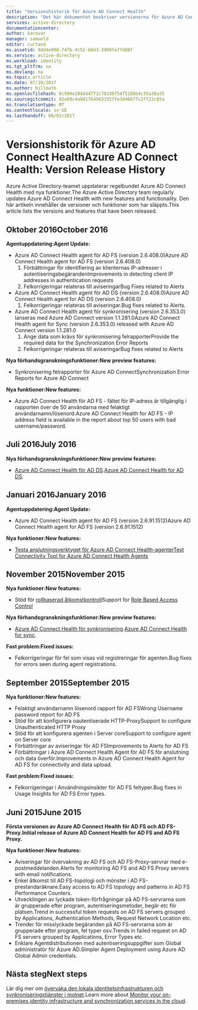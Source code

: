 ```yaml
---
title: "Versionshistorik för Azure AD Connect Health"
description: "Det här dokumentet beskriver versionerna för Azure AD Connect Health och vad som har inkluderats i de versionerna."
services: active-directory
documentationcenter: 
author: karavar
manager: samueld
editor: curtand
ms.assetid: 8dd4e998-747b-4c52-b8d3-3900fe77d88f
ms.service: active-directory
ms.workload: identity
ms.tgt_pltfrm: na
ms.devlang: na
ms.topic: article
ms.date: 07/18/2017
ms.author: billmath
ms.openlocfilehash: 6c990a184d44771c78330f54f518bb4c35a36a35
ms.sourcegitcommit: 02e69c4a9d17645633357fe3d46677c2ff22c85a
ms.translationtype: MT
ms.contentlocale: sv-SE
ms.lasthandoff: 08/03/2017
---
```

# <a name="azure-ad-connect-health-version-release-history"></a><span data-ttu-id="0f1ca-103">Versionshistorik för Azure AD Connect Health</span><span class="sxs-lookup"><span data-stu-id="0f1ca-103">Azure AD Connect Health: Version Release History</span></span>
<span data-ttu-id="0f1ca-104">Azure Active Directory-teamet uppdaterar regelbundet Azure AD Connect Health med nya funktioner.</span><span class="sxs-lookup"><span data-stu-id="0f1ca-104">The Azure Active Directory team regularly updates Azure AD Connect Health with new features and functionality.</span></span> <span data-ttu-id="0f1ca-105">Den här artikeln innehåller de versioner och funktioner som har släppts.</span><span class="sxs-lookup"><span data-stu-id="0f1ca-105">This article lists the versions and features that have been released.</span></span>

## <a name="october-2016"></a><span data-ttu-id="0f1ca-106">Oktober 2016</span><span class="sxs-lookup"><span data-stu-id="0f1ca-106">October 2016</span></span>
<span data-ttu-id="0f1ca-107">**Agentuppdatering:**</span><span class="sxs-lookup"><span data-stu-id="0f1ca-107">**Agent Update:**</span></span>

* <span data-ttu-id="0f1ca-108">Azure AD Connect Health agent för AD FS \(version 2.6.408.0\)</span><span class="sxs-lookup"><span data-stu-id="0f1ca-108">Azure AD Connect Health agent for AD FS \(version 2.6.408.0\)</span></span>
  1. <span data-ttu-id="0f1ca-109">Förbättringar för identifiering av klienternas IP-adresser i autentiseringsbegäranden</span><span class="sxs-lookup"><span data-stu-id="0f1ca-109">Improvements in detecting client IP addresses in authentication requests</span></span>
  2. <span data-ttu-id="0f1ca-110">Felkorrigeringar relateras till aviseringar</span><span class="sxs-lookup"><span data-stu-id="0f1ca-110">Bug Fixes related to Alerts</span></span>
* <span data-ttu-id="0f1ca-111">Azure AD Connect Health agent för AD DS (version 2.6.408.0)</span><span class="sxs-lookup"><span data-stu-id="0f1ca-111">Azure AD Connect Health agent for AD DS (version 2.6.408.0)</span></span>
  1. <span data-ttu-id="0f1ca-112">Felkorrigeringar relateras till aviseringar.</span><span class="sxs-lookup"><span data-stu-id="0f1ca-112">Bug fixes related to Alerts.</span></span>
* <span data-ttu-id="0f1ca-113">Azure AD Connect Health agent för synkronisering (version 2.6.353.0) lanseras med Azure AD Connect version 1.1.281.0</span><span class="sxs-lookup"><span data-stu-id="0f1ca-113">Azure AD Connect Health agent for Sync (version 2.6.353.0) released with Azure AD Connect version 1.1.281.0</span></span>
  1. <span data-ttu-id="0f1ca-114">Ange data som krävs för synkronisering felrapporter</span><span class="sxs-lookup"><span data-stu-id="0f1ca-114">Provide the required data for the Synchronization Error Reports</span></span>
  2. <span data-ttu-id="0f1ca-115">Felkorrigeringar relateras till aviseringar</span><span class="sxs-lookup"><span data-stu-id="0f1ca-115">Bug fixes related to Alerts</span></span>

<span data-ttu-id="0f1ca-116">**Nya förhandsgranskningsfunktioner:**</span><span class="sxs-lookup"><span data-stu-id="0f1ca-116">**New preview features:**</span></span>

* <span data-ttu-id="0f1ca-117">Synkronisering felrapporter för Azure AD Connect</span><span class="sxs-lookup"><span data-stu-id="0f1ca-117">Synchronization Error Reports for Azure AD Connect</span></span>

<span data-ttu-id="0f1ca-118">**Nya funktioner:**</span><span class="sxs-lookup"><span data-stu-id="0f1ca-118">**New features:**</span></span>

* <span data-ttu-id="0f1ca-119">Azure AD Connect Health för AD FS - fältet för IP-adress är tillgänglig i rapporten över de 50 användarna med felaktigt användarnamn/lösenord.</span><span class="sxs-lookup"><span data-stu-id="0f1ca-119">Azure AD Connect Health for AD FS - IP address field is available in the report about top 50 users with bad username/password.</span></span>

## <a name="july-2016"></a><span data-ttu-id="0f1ca-120">Juli 2016</span><span class="sxs-lookup"><span data-stu-id="0f1ca-120">July 2016</span></span>
<span data-ttu-id="0f1ca-121">**Nya förhandsgranskningsfunktioner:**</span><span class="sxs-lookup"><span data-stu-id="0f1ca-121">**New preview features:**</span></span>

* <span data-ttu-id="0f1ca-122">[Azure AD Connect Health för AD DS](active-directory-aadconnect-health-adds.md).</span><span class="sxs-lookup"><span data-stu-id="0f1ca-122">[Azure AD Connect Health for AD DS](active-directory-aadconnect-health-adds.md).</span></span>

## <a name="january-2016"></a><span data-ttu-id="0f1ca-123">Januari 2016</span><span class="sxs-lookup"><span data-stu-id="0f1ca-123">January 2016</span></span>
<span data-ttu-id="0f1ca-124">**Agentuppdatering:**</span><span class="sxs-lookup"><span data-stu-id="0f1ca-124">**Agent Update:**</span></span>

* <span data-ttu-id="0f1ca-125">Azure AD Connect Health agent för AD FS (version 2.6.91.1512)</span><span class="sxs-lookup"><span data-stu-id="0f1ca-125">Azure AD Connect Health agent for AD FS (version 2.6.91.1512)</span></span>

<span data-ttu-id="0f1ca-126">**Nya funktioner:**</span><span class="sxs-lookup"><span data-stu-id="0f1ca-126">**New features:**</span></span>

* [<span data-ttu-id="0f1ca-127">Testa anslutningsverktyget för Azure AD Connect Health-agenter</span><span class="sxs-lookup"><span data-stu-id="0f1ca-127">Test Connectivity Tool for Azure AD Connect Health Agents</span></span>](active-directory-aadconnect-health-agent-install.md#test-connectivity-to-azure-ad-connect-health-service)

## <a name="november-2015"></a><span data-ttu-id="0f1ca-128">November 2015</span><span class="sxs-lookup"><span data-stu-id="0f1ca-128">November 2015</span></span>
<span data-ttu-id="0f1ca-129">**Nya funktioner:**</span><span class="sxs-lookup"><span data-stu-id="0f1ca-129">**New features:**</span></span>

* <span data-ttu-id="0f1ca-130">Stöd för [rollbaserad åtkomstkontroll](active-directory-aadconnect-health-operations.md#manage-access-with-role-based-access-control)</span><span class="sxs-lookup"><span data-stu-id="0f1ca-130">Support for [Role Based Access Control](active-directory-aadconnect-health-operations.md#manage-access-with-role-based-access-control)</span></span>

<span data-ttu-id="0f1ca-131">**Nya förhandsgranskningsfunktioner:**</span><span class="sxs-lookup"><span data-stu-id="0f1ca-131">**New preview features:**</span></span>

* <span data-ttu-id="0f1ca-132">[Azure AD Connect Health för synkronisering](active-directory-aadconnect-health-sync.md).</span><span class="sxs-lookup"><span data-stu-id="0f1ca-132">[Azure AD Connect Health for sync](active-directory-aadconnect-health-sync.md).</span></span>

<span data-ttu-id="0f1ca-133">**Fast problem:**</span><span class="sxs-lookup"><span data-stu-id="0f1ca-133">**Fixed issues:**</span></span>

* <span data-ttu-id="0f1ca-134">Felkorrigeringar för fel som visas vid registreringar för agenten.</span><span class="sxs-lookup"><span data-stu-id="0f1ca-134">Bug fixes for errors seen during agent registrations.</span></span>

## <a name="september-2015"></a><span data-ttu-id="0f1ca-135">September 2015</span><span class="sxs-lookup"><span data-stu-id="0f1ca-135">September 2015</span></span>
<span data-ttu-id="0f1ca-136">**Nya funktioner:**</span><span class="sxs-lookup"><span data-stu-id="0f1ca-136">**New features:**</span></span>

* <span data-ttu-id="0f1ca-137">Felaktigt användarnamn lösenord rapport för AD FS</span><span class="sxs-lookup"><span data-stu-id="0f1ca-137">Wrong Username password report for AD FS</span></span>
* <span data-ttu-id="0f1ca-138">Stöd för att konfigurera oautentiserade HTTP-Proxy</span><span class="sxs-lookup"><span data-stu-id="0f1ca-138">Support to configure Unauthenticated HTTP Proxy</span></span>
* <span data-ttu-id="0f1ca-139">Stöd för att konfigurera agenten i Server core</span><span class="sxs-lookup"><span data-stu-id="0f1ca-139">Support to configure agent on Server core</span></span>
* <span data-ttu-id="0f1ca-140">Förbättringar av aviseringar för AD FS</span><span class="sxs-lookup"><span data-stu-id="0f1ca-140">Improvements to Alerts for AD FS</span></span>
* <span data-ttu-id="0f1ca-141">Förbättringar i Azure AD Connect Health Agent för AD FS för anslutning och data överför.</span><span class="sxs-lookup"><span data-stu-id="0f1ca-141">Improvements in Azure AD Connect Health Agent for AD FS for connectivity and data upload.</span></span>

<span data-ttu-id="0f1ca-142">**Fast problem:**</span><span class="sxs-lookup"><span data-stu-id="0f1ca-142">**Fixed issues:**</span></span>

* <span data-ttu-id="0f1ca-143">Felkorrigeringar i Användningsinsikter för AD FS feltyper.</span><span class="sxs-lookup"><span data-stu-id="0f1ca-143">Bug fixes in Usage Insights for AD FS Error types.</span></span>

## <a name="june-2015"></a><span data-ttu-id="0f1ca-144">Juni 2015</span><span class="sxs-lookup"><span data-stu-id="0f1ca-144">June 2015</span></span>
<span data-ttu-id="0f1ca-145">**Första versionen av Azure AD Connect Health för AD FS och AD FS-Proxy.**</span><span class="sxs-lookup"><span data-stu-id="0f1ca-145">**Initial release of Azure AD Connect Health for AD FS and AD FS Proxy.**</span></span>

<span data-ttu-id="0f1ca-146">**Nya funktioner:**</span><span class="sxs-lookup"><span data-stu-id="0f1ca-146">**New features:**</span></span>

* <span data-ttu-id="0f1ca-147">Aviseringar för övervakning av AD FS och AD FS-Proxy-servrar med e-postmeddelanden.</span><span class="sxs-lookup"><span data-stu-id="0f1ca-147">Alerts for monitoring AD FS and AD FS Proxy servers with email notifications.</span></span>
* <span data-ttu-id="0f1ca-148">Enkel åtkomst till AD FS-topologi och mönster i AD FS-prestandaräknare.</span><span class="sxs-lookup"><span data-stu-id="0f1ca-148">Easy access to AD FS topology and patterns in AD FS Performance Counters.</span></span>
* <span data-ttu-id="0f1ca-149">Utvecklingen av lyckade token-förfrågningar på AD FS-servrarna som är grupperade efter program, autentiseringsmetoder, begär etc för platsen.</span><span class="sxs-lookup"><span data-stu-id="0f1ca-149">Trend in successful token requests on AD FS servers grouped by Applications, Authentication Methods, Request Network Location etc.</span></span>
* <span data-ttu-id="0f1ca-150">Trender för misslyckade begäranden på AD FS-servrarna som är grupperade efter program, fel typer osv.</span><span class="sxs-lookup"><span data-stu-id="0f1ca-150">Trends in failed request on AD FS servers grouped by Applications, Error Types etc.</span></span>
* <span data-ttu-id="0f1ca-151">Enklare Agentdistributionen med autentiseringsuppgifter som Global administratör för Azure AD.</span><span class="sxs-lookup"><span data-stu-id="0f1ca-151">Simpler Agent Deployment using Azure AD Global Admin credentials.</span></span>  

## <a name="next-steps"></a><span data-ttu-id="0f1ca-152">Nästa steg</span><span class="sxs-lookup"><span data-stu-id="0f1ca-152">Next steps</span></span>
<span data-ttu-id="0f1ca-153">Lär dig mer om [övervaka den lokala identitetsinfrastrukturen och synkroniseringstjänster i molnet](active-directory-aadconnect-health.md).</span><span class="sxs-lookup"><span data-stu-id="0f1ca-153">Learn more about [Monitor your on-premises identity infrastructure and synchronization services in the cloud](active-directory-aadconnect-health.md).</span></span>

